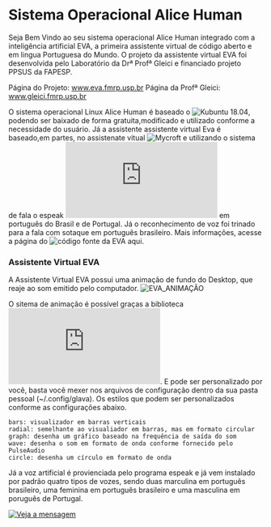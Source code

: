 # Sistema Operacional Alice Human
Seja Bem Vindo ao seu sistema operacional Alice Human integrado com a inteligência artificial EVA, a primeira assistente virtual de código aberto e em lingua Portuguesa do Mundo.
O projeto da assistente virtual EVA foi desenvolvida pelo Laboratório da Drª Profª Gleici e financiado projeto PPSUS da FAPESP.

Página do Projeto: www.eva.fmrp.usp.br
Página da Profª Gleici: www.gleici.fmrp.usp.br
 
O sistema operacional Linux Alice Human é baseado o ![Kubuntu 18.04](https://kubuntu.org/), podendo ser baixado de forma gratuita,modificado e utilizado conforme a necessidade do usuário. Já a assistente assistente virtual Eva é baseado,em partes, no assistenate vitual ![Mycroft](https://mycroft.ai/) e utilizando o sistema de fala o espeak ![Mbrola](http://espeak.sourceforge.net/mbrola.html) em português do Brasil e de Portugal. Já o reconhecimento de voz foi trinado para a fala com sotaque em português brasileiro. Mais informações, acesse a página do ![código fonte da EVA](https://github.com/EVA-FMRP/eva-core/tree/master) aqui. 

###  Assistente Virtual EVA
A Assistente Virtual EVA possui uma animação de fundo do Desktop, que reaje ao som emitido pelo computador. 
![EVA_ANIMAÇÃO](EVA_animation.GIF)

O sitema de animação é possível graças a biblioteca ![Glava](https://www.linuxuprising.com/2018/11/embed-audio-visualizer-on-your-linux.html). E pode ser personalizado por você, basta você mexer nos arquivos de configuração dentro da sua pasta pessoal (~/.config/glava). Os estilos que podem ser personalizados conforme as configurações abaixo.

    bars: visualizador em barras verticais
    radial: semelhante ao visualiador em barras, mas em formato circular 
    graph: desenha um gráfico baseado na frequência de saída do som
    wave: desenha o som em formato de onda conforme fornecido pelo PulseAudio
    circle: desenha um círculo em formato de onda
    
 Já a voz artificial é provienciada pelo programa espeak e já vem instalado por padrão quatro tipos de vozes, sendo duas marculina em português brasileiro, uma feminina em português brasileiro e uma masculina em poruguês de Portugal.
 
 [![Veja a mensagem](https://img.youtube.com/vi/CvMB58F3ELA/maxresdefault.jpg)](https://youtu.be/CvMB58F3ELA)
 
    
